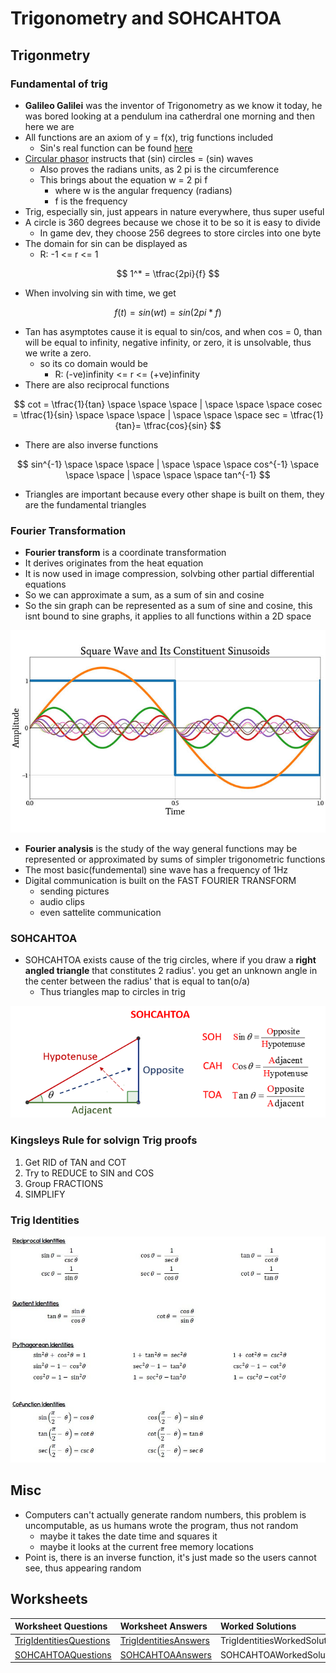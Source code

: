 # Trigonometry and SOHCAHTOA

## Trigonmetry

### Fundamental of trig

* **Galileo Galilei** was the inventor of Trigonometry as we know it today, he was bored looking at a pendulum ina catherdral one morning and then here we are
* All functions are an axiom of y = f\(x\), trig functions included
  * Sin's real function can be found [here](https://mathworld.wolfram.com/Sine.html)
* [Circular phasor](https://www.youtube.com/watch?v=a_zReGTxdlQ) instructs that \(sin\) circles = \(sin\) waves
  * Also proves the radians units, as 2 pi is the circumference
  * This brings about the equation w = 2 pi f
    * where w is the angular frequency \(radians\)
    * f is the frequency
* Trig, especially sin, just appears in nature everywhere, thus super useful 
* A circle is 360 degrees because we chose it to be so it is easy to divide
  * In game dev, they choose 256 degrees to store circles into one byte
* The  domain for sin can be displayed as
  * R: -1 &lt;= r &lt;= 1

$$
1^* =  \tfrac{2pi}{f}
$$

* When involving sin with time, we get 

$$
f(t) = sin(wt) = sin(2pi*f)
$$

* Tan has asymptotes cause it is equal to sin/cos, and when cos = 0, than will be equal to infinity, negative infinity, or zero, it is unsolvable, thus we write a zero.
  * so its co domain would be
    * R: \(-ve\)infinity &lt;= r &lt;= \(+ve\)infinity 
* There are also reciprocal functions

$$
cot =  \tfrac{1}{tan} \space \space \space | \space \space \space cosec =  \tfrac{1}{sin} \space \space \space | \space \space \space sec =  \tfrac{1}{tan}= \tfrac{cos}{sin}
$$

* There are also inverse functions

$$
sin^{-1} \space \space \space | \space \space \space cos^{-1} \space \space \space | \space \space \space tan^{-1}
$$

* Triangles are important because every other shape is built on them, they are the fundamental triangles

### **Fourier Transformation**

* **Fourier transform** is a coordinate transformation
* It derives originates from the heat equation
* It is now used in image compression, solvbing other partial differential equations
* So we can approximate a sum, as a sum of sin and cosine
* So the sin graph can be represented as a sum of sine and cosine, this isnt bound to sine graphs, it applies to all functions within a 2D space

![](../../../../../.gitbook/assets/image.png)

* **Fourier analysis** is the study of the way general functions may be represented or approximated by sums of simpler trigonometric functions
* The most basic\(fundemental\) sine wave has a frequency of 1Hz
* Digital communication is built on the FAST FOURIER TRANSFORM
  * sending pictures
  * audio clips
  * even sattelite communication

### SOHCAHTOA

* SOHCAHTOA exists cause of the trig circles, where if you draw a **right angled triangle** that constitutes 2 radius'. you get an unknown angle in the center between the radius' that is equal to tan\(o/a\)
  * Thus triangles map to circles in trig

![](../../../../../.gitbook/assets/image%20%282%29.png)

### Kingsleys Rule for solvign Trig proofs

1. Get RID of TAN and COT
2. Try to REDUCE to SIN and COS
3. Group FRACTIONS
4. SIMPLIFY

### Trig Identities

![](../../../../../.gitbook/assets/image%20%287%29.png)

## Misc

* Computers can't actually generate random numbers, this problem is uncomputable, as us humans wrote the program, thus not random
  * maybe it takes the date time and squares it
  * maybe it looks at the current free memory locations
* Point is, there is an inverse function, it's just made so the users cannot see, thus appearing random

## Worksheets

| Worksheet Questions | Worksheet Answers | Worked Solutions |
| :--- | :--- | :--- |
| [TrigIdentitiesQuestions](https://github.com/AdnanTech/maths-for-computing-worksheets/blob/master/trigonometry-and-sohcahtoa/TrigIdentitiesQuestions.pdf) | [TrigIdentitiesAnswers](https://github.com/AdnanTech/maths-for-computing-worksheets/blob/master/trigonometry-and-sohcahtoa/TrigIdentitiesAnswers.pdf) | TrigIdentitiesWorkedSolutions |
| [SOHCAHTOAQuestions](https://github.com/AdnanTech/maths-for-computing-worksheets/blob/master/trigonometry-and-sohcahtoa/SOHCAHTOAQuestionsandAnswers.pdf) | [SOHCAHTOAAnswers](https://github.com/AdnanTech/maths-for-computing-worksheets/blob/master/trigonometry-and-sohcahtoa/SOHCAHTOAQuestionsandAnswers.pdf) | SOHCAHTOAWorkedSolutions |



